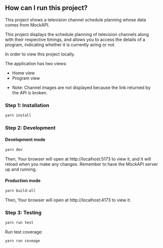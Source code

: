 
## How can I run this project?
This project shows a television channel schedule planning whose data comes from MockAPI.

This project displays the schedule planning of television channels along with their respective timings, and allows you to access the details of a program, indicating whether it is currently airing or not.
 
In order to view this project locally.

The application has two views:

- Home view
- Program view

* Note: Channel images are not displayed because the link returned by the API is broken.

### Step 1: Installation
```sh
yarn install
```

### Step 2: Development
#### Development mode
```sh
yarn dev
```
Then, Your browser will open at http://localhost:5173 to view it, and it will reload when you make any changes. Remember to have the MockAPI server up and running.
#### Production mode
```sh
yarn build:all
```
Then, Your browser will open at http://localhost:4173 to view it.

### Step 3: Testing
```sh
yarn run test
```

Run test coverage:
```sh
yarn run coveage
```

